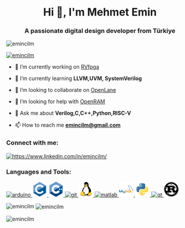<h1 align="center">Hi 👋, I'm Mehmet Emin</h1>
<h3 align="center">A passionate digital design developer from Türkiye</h3>

<p align="left"> <img src="https://komarev.com/ghpvc/?username=emincilm&label=Profile%20views&color=0e75b6&style=plastic" alt="emincilm" /> </p>

<p align="left"> <a href="https://github.com/ryo-ma/github-profile-trophy"><img src="https://github-profile-trophy.vercel.app/?username=emincilm" alt="emincilm" /></a> </p>

- 🔭 I’m currently working on [RVfpga](https://github.com/chipsalliance/Cores-SweRV_fpga)

- 🌱 I’m currently learning **LLVM,UVM, SystemVerilog**

- 👯 I’m looking to collaborate on [OpenLane](https://github.com/The-OpenROAD-Project/OpenLane)

- 🤝 I’m looking for help with [OpenRAM](https://github.com/VLSIDA/OpenRAM)

- 💬 Ask me about **Verilog,C,C++,Python,RISC-V**

- 📫 How to reach me **emincilm@gmail.com**

<h3 align="left">Connect with me:</h3>
<p align="left">
<a href="https://linkedin.com/in/https://www.linkedin.com/in/emincilm/" target="blank"><img align="center" src="https://raw.githubusercontent.com/rahuldkjain/github-profile-readme-generator/master/src/images/icons/Social/linked-in-alt.svg" alt="https://www.linkedin.com/in/emincilm/" height="30" width="40" /></a>
</p>

<h3 align="left">Languages and Tools:</h3>
<p align="left"> <a href="https://www.arduino.cc/" target="_blank" rel="noreferrer"> <img src="https://cdn.worldvectorlogo.com/logos/arduino-1.svg" alt="arduino" width="40" height="40"/> </a> <a href="https://www.cprogramming.com/" target="_blank" rel="noreferrer"> <img src="https://raw.githubusercontent.com/devicons/devicon/master/icons/c/c-original.svg" alt="c" width="40" height="40"/> </a> <a href="https://www.w3schools.com/cpp/" target="_blank" rel="noreferrer"> <img src="https://raw.githubusercontent.com/devicons/devicon/master/icons/cplusplus/cplusplus-original.svg" alt="cplusplus" width="40" height="40"/> </a> <a href="https://git-scm.com/" target="_blank" rel="noreferrer"> <img src="https://www.vectorlogo.zone/logos/git-scm/git-scm-icon.svg" alt="git" width="40" height="40"/> </a> <a href="https://www.linux.org/" target="_blank" rel="noreferrer"> <img src="https://raw.githubusercontent.com/devicons/devicon/master/icons/linux/linux-original.svg" alt="linux" width="40" height="40"/> </a> <a href="https://www.mathworks.com/" target="_blank" rel="noreferrer"> <img src="https://upload.wikimedia.org/wikipedia/commons/2/21/Matlab_Logo.png" alt="matlab" width="40" height="40"/> </a> <a href="https://www.mysql.com/" target="_blank" rel="noreferrer"> <img src="https://raw.githubusercontent.com/devicons/devicon/master/icons/mysql/mysql-original-wordmark.svg" alt="mysql" width="40" height="40"/> </a> <a href="https://www.python.org" target="_blank" rel="noreferrer"> <img src="https://raw.githubusercontent.com/devicons/devicon/master/icons/python/python-original.svg" alt="python" width="40" height="40"/> </a> <a href="https://www.qt.io/" target="_blank" rel="noreferrer"> <img src="https://upload.wikimedia.org/wikipedia/commons/0/0b/Qt_logo_2016.svg" alt="qt" width="40" height="40"/> </a> <a href="https://www.rust-lang.org" target="_blank" rel="noreferrer"> <img src="https://raw.githubusercontent.com/devicons/devicon/master/icons/rust/rust-plain.svg" alt="rust" width="40" height="40"/> </a> </p>

<p><img align="left" src="https://github-readme-stats.vercel.app/api/top-langs?username=emincilm&show_icons=true&theme=tokyonight&locale=en&layout=compact" alt="emincilm" /></p>

<p>&nbsp;<img align="center" src="https://github-readme-stats.vercel.app/api?username=emincilm&show_icons=true&theme=cobalt&locale=en" alt="emincilm" /></p>

<p><img align="center" src="https://github-readme-streak-stats.herokuapp.com/?user=emincilm&theme=highcontrast" alt="emincilm" /></p>
